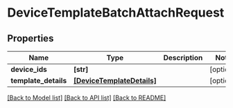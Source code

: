 # DeviceTemplateBatchAttachRequest


## Properties
Name | Type | Description | Notes
------------ | ------------- | ------------- | -------------
**device_ids** | **[str]** |  | [optional] 
**template_details** | [**[DeviceTemplateDetails]**](DeviceTemplateDetails.md) |  | [optional] 

[[Back to Model list]](../README.md#documentation-for-models) [[Back to API list]](../README.md#documentation-for-api-endpoints) [[Back to README]](../README.md)


